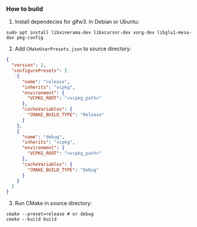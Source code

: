 ### How to build

1. Install dependecies for glfw3. In Debian or Ubuntu:

`sudo apt install libxinerama-dev libxcursor-dev xorg-dev libglu1-mesa-dev pkg-config`

2. Add `CMakeUserPresets.json` to source directory:

```json
{
  "version": 2,
  "configurePresets": [
    {
      "name": "release",
      "inherits": "vcpkg",
      "environment": {
        "VCPKG_ROOT": "<vcpkg_path>"
      },
      "cacheVariables": {
        "CMAKE_BUILD_TYPE": "Release"
      }
    },
    {
      "name": "debug",
      "inherits": "vcpkg",
      "environment": {
        "VCPKG_ROOT": "<vcpkg_path>"
      },
      "cacheVariables": {
        "CMAKE_BUILD_TYPE": "Debug"
      }
    }
  ]
}
```

3. Run CMake in source directory:

```shell
cmake --preset=release # or debug
cmake --build build
```
